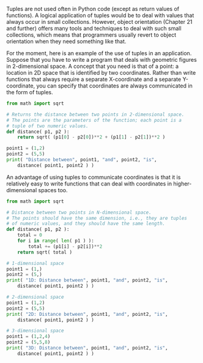 Tuples are not used often in Python code (except as return values of
functions). A logical application of tuples would be to deal with values
that always occur in small collections. However, object orientation
(Chapter
21
and further) offers many tools and techniques to deal with such small
collections, which means that programmers usually revert to object
orientation when they need something like that.

For the moment, here is an example of the use of tuples in an
application. Suppose that you have to write a program that deals with
geometric figures in 2-dimensional space. A concept that you need is
that of a point: a location in 2D space that is identified by two
coordinates. Rather than write functions that always require a separate
X-coordinate and a separate Y-coordinate, you can specify that
coordinates are always communicated in the form of tuples.

```python
from math import sqrt

# Returns the distance between two points in 2-dimensional space.
# The points are the parameters of the function; each point is a
# tuple of two numeric values.
def distance( p1, p2 ):
    return sqrt( (p1[0] - p2[0])**2 + (p1[1] - p2[1])**2 )

point1 = (1,2)
point2 = (5,5)
print( "Distance between", point1, "and", point2, "is",
    distance( point1, point2 ) )
```

An advantage of using tuples to communicate coordinates is that it is
relatively easy to write functions that can deal with coordinates in
higher-dimensional spaces too.

```python
from math import sqrt

# Distance between two points in N-dimensional space.
# The points should have the same dimension, i.e., they are tuples
# of numeric values, and they should have the same length.
def distance( p1, p2 ):
    total = 0
    for i in range( len( p1 ) ):
        total += (p1[i] - p2[i])**2
    return sqrt( total )

# 1-dimensional space
point1 = (1,)
point2 = (5,)
print( "1D: Distance between", point1, "and", point2, "is",
    distance( point1, point2 ) )

# 2-dimensional space
point1 = (1,2)
point2 = (5,5)
print( "2D: Distance between", point1, "and", point2, "is",
    distance( point1, point2 ) )

# 3-dimensional space
point1 = (1,2,4)
point2 = (5,5,8)
print( "3D: Distance between", point1, "and", point2, "is",
    distance( point1, point2 ) )
```
